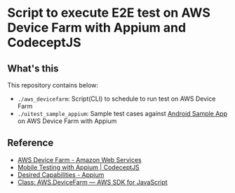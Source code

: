 # Script to execute E2E test on AWS Device Farm with Appium and CodeceptJS

## What's this
This repository contains below:

- `./aws_devicefarm`: Script(CLI) to schedule to run test on AWS Device Farm
- `./uitest_sample_appium`: Sample test cases against [Android Sample App](https://github.com/ryoyakawai/uitest_sample_android) on AWS Device Farm with Appium

## Reference

- [AWS Device Farm - Amazon Web Services](https://aws.amazon.com/device-farm/)
- [Mobile Testing with Appium | CodeceptJS](https://codecept.io/mobile/)
- [Desired Capabilities - Appium](http://appium.io/docs/en/writing-running-appium/caps/)
- [Class: AWS.DeviceFarm — AWS SDK for JavaScript](https://docs.aws.amazon.com/AWSJavaScriptSDK/latest/AWS/DeviceFarm.html)



